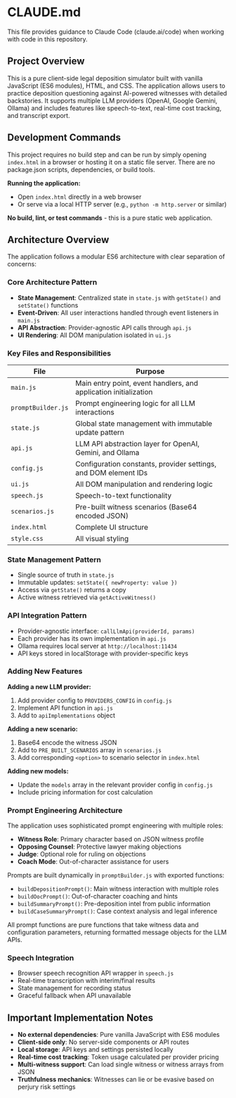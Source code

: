 # CLAUDE.md

This file provides guidance to Claude Code (claude.ai/code) when working with code in this repository.

## Project Overview

This is a pure client-side legal deposition simulator built with vanilla JavaScript (ES6 modules), HTML, and CSS. The application allows users to practice deposition questioning against AI-powered witnesses with detailed backstories. It supports multiple LLM providers (OpenAI, Google Gemini, Ollama) and includes features like speech-to-text, real-time cost tracking, and transcript export.

## Development Commands

This project requires no build step and can be run by simply opening `index.html` in a browser or hosting it on a static file server. There are no package.json scripts, dependencies, or build tools.

**Running the application:**
- Open `index.html` directly in a web browser
- Or serve via a local HTTP server (e.g., `python -m http.server` or similar)

**No build, lint, or test commands** - this is a pure static web application.

## Architecture Overview

The application follows a modular ES6 architecture with clear separation of concerns:

### Core Architecture Pattern
- **State Management**: Centralized state in `state.js` with `getState()` and `setState()` functions
- **Event-Driven**: All user interactions handled through event listeners in `main.js`
- **API Abstraction**: Provider-agnostic API calls through `api.js`
- **UI Rendering**: All DOM manipulation isolated in `ui.js`

### Key Files and Responsibilities

| File | Purpose |
|------|---------|
| `main.js` | Main entry point, event handlers, and application initialization |
| `promptBuilder.js` | Prompt engineering logic for all LLM interactions |
| `state.js` | Global state management with immutable update pattern |
| `api.js` | LLM API abstraction layer for OpenAI, Gemini, and Ollama |
| `config.js` | Configuration constants, provider settings, and DOM element IDs |
| `ui.js` | All DOM manipulation and rendering logic |
| `speech.js` | Speech-to-text functionality |
| `scenarios.js` | Pre-built witness scenarios (Base64 encoded JSON) |
| `index.html` | Complete UI structure |
| `style.css` | All visual styling |

### State Management Pattern
- Single source of truth in `state.js`
- Immutable updates: `setState({ newProperty: value })`
- Access via `getState()` returns a copy
- Active witness retrieved via `getActiveWitness()`

### API Integration Pattern
- Provider-agnostic interface: `callLlmApi(providerId, params)`
- Each provider has its own implementation in `api.js`
- Ollama requires local server at `http://localhost:11434`
- API keys stored in localStorage with provider-specific keys

### Adding New Features

**Adding a new LLM provider:**
1. Add provider config to `PROVIDERS_CONFIG` in `config.js`
2. Implement API function in `api.js`
3. Add to `apiImplementations` object

**Adding a new scenario:**
1. Base64 encode the witness JSON
2. Add to `PRE_BUILT_SCENARIOS` array in `scenarios.js`
3. Add corresponding `<option>` to scenario selector in `index.html`

**Adding new models:**
- Update the `models` array in the relevant provider config in `config.js`
- Include pricing information for cost calculation

### Prompt Engineering Architecture
The application uses sophisticated prompt engineering with multiple roles:
- **Witness Role**: Primary character based on JSON witness profile
- **Opposing Counsel**: Protective lawyer making objections
- **Judge**: Optional role for ruling on objections
- **Coach Mode**: Out-of-character assistance for users

Prompts are built dynamically in `promptBuilder.js` with exported functions:
- `buildDepositionPrompt()`: Main witness interaction with multiple roles
- `buildOocPrompt()`: Out-of-character coaching and hints
- `buildSummaryPrompt()`: Pre-deposition intel from public information
- `buildCaseSummaryPrompt()`: Case context analysis and legal inference

All prompt functions are pure functions that take witness data and configuration parameters, returning formatted message objects for the LLM APIs.

### Speech Integration
- Browser speech recognition API wrapper in `speech.js`
- Real-time transcription with interim/final results
- State management for recording status
- Graceful fallback when API unavailable

## Important Implementation Notes

- **No external dependencies**: Pure vanilla JavaScript with ES6 modules
- **Client-side only**: No server-side components or API routes
- **Local storage**: API keys and settings persisted locally
- **Real-time cost tracking**: Token usage calculated per provider pricing
- **Multi-witness support**: Can load single witness or witness arrays from JSON
- **Truthfulness mechanics**: Witnesses can lie or be evasive based on perjury risk settings